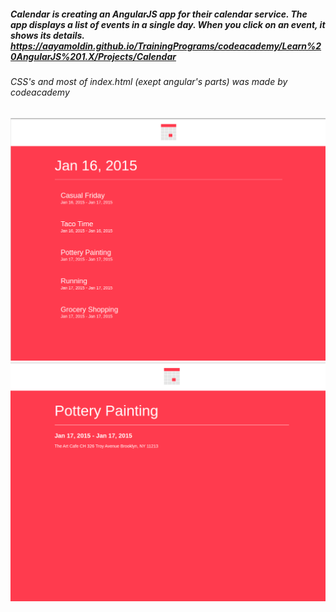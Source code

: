 ##### Calendar is creating an AngularJS app for their calendar service. The app displays a list of events in a single day. When you click on an event, it shows its details. https://aayamoldin.github.io/TrainingPrograms/codeacademy/Learn%20AngularJS%201.X/Projects/Calendar

###### CSS's and most of index.html (exept angular's parts) was made by  codeacademy

![alt-text](res.png)
![alt-text](res1.png)